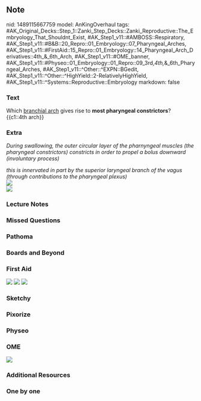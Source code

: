 ## Note
nid: 1489115667759
model: AnKingOverhaul
tags: #AK_Original_Decks::Step_1::Zanki_Step_Decks::Zanki_Reproductive::The_Embryology_That_Shouldnt_Exist, #AK_Step1_v11::#AMBOSS::Respiratory, #AK_Step1_v11::#B&B::20_Repro::01_Embryology::07_Pharyngeal_Arches, #AK_Step1_v11::#FirstAid::15_Repro::01_Embryology::14_Pharyngeal_Arch_Derivatives::4th_&_6th_Arch, #AK_Step1_v11::#OME_banner, #AK_Step1_v11::#Physeo::01_Embryology::01_Repro::09_3rd,_4th,_&_6th_Pharyngeal_Arches, #AK_Step1_v11::^Other::^EXPN::BGedit, #AK_Step1_v11::^Other::^HighYield::2-RelativelyHighYield, #AK_Step1_v11::^Systems::Reproductive::Embryology
markdown: false

### Text
<div>
  <div>
    Which <u>branchial arch</u> gives rise to <b>most pharyngeal
    constrictors</b>?
  </div>
  <div>
    {{c1::4th arch}}
  </div>
</div>

### Extra
<i>During swallowing, the outer circular layer of the pharnyngeal
muscles (the pharyngeal constrictors) constricts in order to propel
a bolus downward (involuntary process)</i>
<div>
  <i>this is innervated in part by the superior laryngeal branch of
  the vagus (through contributions to the pharyngeal plexus)</i>
</div>
<div>
  <div><img src="paste-17093969838081.jpg"></div>
  <div>
    <div><img src="paste-1038450077729347.jpg"></div>
  </div>
</div>

### Lecture Notes


### Missed Questions


### Pathoma


### Boards and Beyond


### First Aid
<img src="tmp4bfdqV.png"> <img src="tmpHZFGD1.png"> <img src=
"tmpUZo2cE.png">

### Sketchy


### Pixorize


### Physeo


### OME
<div class="ome-widget">
  <a href="https://onlinemeded.org?ref=anki"><img src=
  "_OME_AnkiFlashcards_General_7.png"></a>
</div>

### Additional Resources


### One by one


